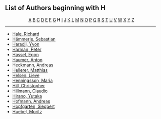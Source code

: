 <h2>List of Authors beginning with H</h2>
<p style="text-align:center"><a href="authors_A.html">A</a>&nbsp;<a href="authors_B.html">B</a>&nbsp;<a href="authors_C.html">C</a>&nbsp;<a href="authors_D.html">D</a>&nbsp;<a href="authors_E.html">E</a>&nbsp;<a href="authors_F.html">F</a>&nbsp;<a href="authors_G.html">G</a>&nbsp;<b>H</b>&nbsp;<a href="authors_I.html">I</a>&nbsp;<a href="authors_J.html">J</a>&nbsp;<a href="authors_K.html">K</a>&nbsp;<a href="authors_L.html">L</a>&nbsp;<a href="authors_M.html">M</a>&nbsp;<a href="authors_N.html">N</a>&nbsp;<a href="authors_O.html">O</a>&nbsp;<a href="authors_P.html">P</a>&nbsp;<a href="authors_Q.html">Q</a>&nbsp;<a href="authors_R.html">R</a>&nbsp;<a href="authors_S.html">S</a>&nbsp;<a href="authors_T.html">T</a>&nbsp;<a href="authors_U.html">U</a>&nbsp;<a href="authors_V.html">V</a>&nbsp;<a href="authors_W.html">W</a>&nbsp;<a href="authors_X.html">X</a>&nbsp;<a href="authors_Y.html">Y</a>&nbsp;<a href="authors_Z.html">Z</a>&nbsp;</p>
<hr width="98%" />
<ul class="authors_list">
<li><a href="author_123.html">Hale, Richard</a></li><li><a href="author_124.html">Hämmerle, Sebastian</a></li><li><a href="author_125.html">Haradji, Yvon</a></li><li><a href="author_126.html">Harman, Peter</a></li><li><a href="author_127.html">Hassel, Egon</a></li><li><a href="author_128.html">Haumer, Anton</a></li><li><a href="author_129.html">Heckmann, Andreas</a></li><li><a href="author_130.html">Hellerer, Matthias</a></li><li><a href="author_131.html">Helsen, Lieve</a></li><li><a href="author_132.html">Henningsson, Maria</a></li><li><a href="author_133.html">Hill, Christopher</a></li><li><a href="author_134.html">Hillmann, Claudio</a></li><li><a href="author_135.html">Hirano, Yutaka</a></li><li><a href="author_136.html">Hofmann, Andreas</a></li><li><a href="author_137.html">Hopfgarten, Siegbert</a></li><li><a href="author_138.html">Huebel, Moritz</a></li></ul>